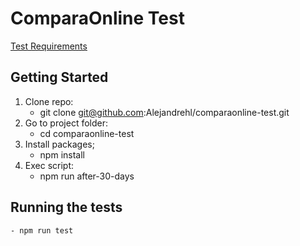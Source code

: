 # ComparaOnline Test

[Test Requirements](https://github.com/comparaonline/interview-coding-test)

## Getting Started

1. Clone repo:
   - git clone git@github.com:Alejandrehl/comparaonline-test.git
2. Go to project folder:
   - cd comparaonline-test
3. Install packages;
   - npm install
4. Exec script:
   - npm run after-30-days

## Running the tests

    - npm run test
